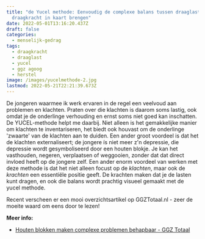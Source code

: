 ```yaml
---
title: "de Yucel methode: Eenvoudig de complexe balans tussen draaglast en
  draagkracht in kaart brengen"
date: 2022-05-01T13:16:20.437Z
draft: false
categories:
  - menselijk-gedrag
tags:
  - draagkracht
  - draaglast
  - yucel
  - ggz agoog
  - herstel
image: /images/yucelmethode-2.jpg
lastmod: 2022-05-21T22:21:39.673Z
---
```

De jongeren waarmee ik werk ervaren in de regel een veelvoud aan problemen en klachten. Praten over die klachten is daarom soms lastig, ook omdat je de onderlinge verhouding en ernst soms niet goed kan inschatten. De YUCEL-methode helpt me daarbij. Niet alleen is het gemakkelijke manier om klachten te inventariseren, het biedt ook houvast om de onderlinge 'zwaarte' van de klachten aan te duiden. Een ander groot voordeel is dat het de klachten externaliseert; de jongere ís niet meer z'n depressie, die depressie wordt gesymboliseerd door een houten blokje. Je kan het vasthouden, negeren, verplaatsen of weggooien, zonder dat dat direct invloed heeft op de jongere zelf.
Een ander enorm voordeel van werken met deze methode is dat het niet alleen focust op de *klachten*, maar ook de *krachten* een essentiële positie geeft. De krachten maken dat je de lasten kunt dragen, en ook die balans wordt prachtig visueel gemaakt met de yucel methode. 

Recent verscheen er een mooi overzichtsartikel op GGZTotaal.nl - zeer de moeite waard om eens door te lezen!

**Meer info:** 

- [Houten blokken maken complexe problemen behapbaar - GGZ Totaal](https://www.ggztotaal.nl/nw-29166-7-4014767/nieuws/houten_blokken_maken_complexe_problemen_behapbaar.html)